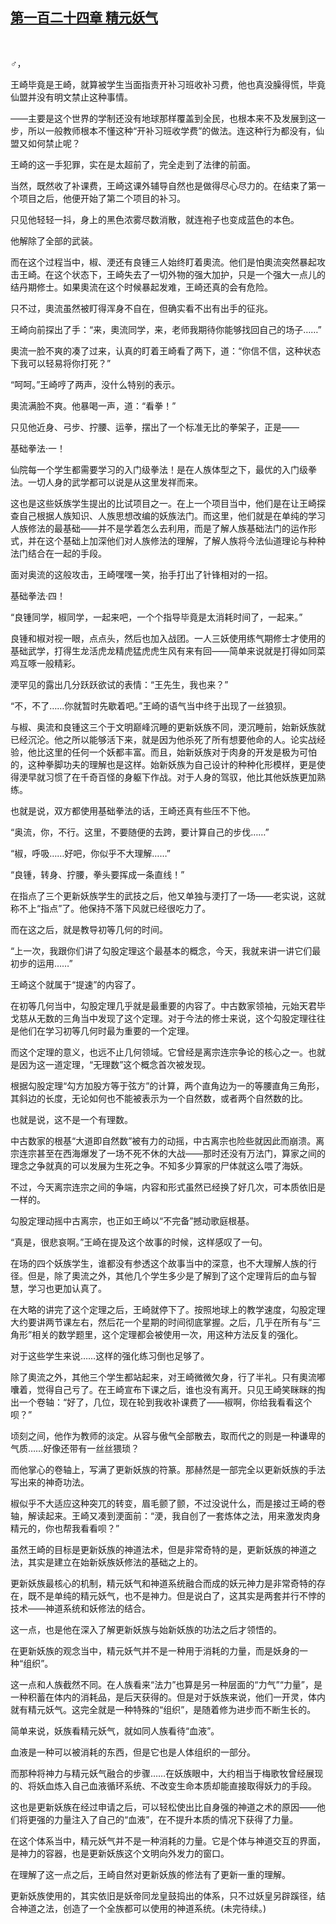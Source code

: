 ## [第一百二十四章 精元妖气](https://www.xxbiquge.com/11_11207/9134567.html)
﻿

  ♂，

  王崎毕竟是王崎，就算被学生当面指责开补习班收补习费，他也真没臊得慌，毕竟仙盟并没有明文禁止这种事情。

  ——主要是这个世界的学制还没有地球那样覆盖到全民，也根本来不及发展到这一步，所以一般教师根本不懂这种“开补习班收学费”的做法。连这种行为都没有，仙盟又如何禁止呢？

  王崎的这一手犯罪，实在是太超前了，完全走到了法律的前面。

  当然，既然收了补课费，王崎这课外辅导自然也是做得尽心尽力的。在结束了第一个项目之后，他便开始了第二个项目的补习。

  只见他轻轻一抖，身上的黑色浓雾尽数消散，就连袍子也变成蓝色的本色。

  他解除了全部的武装。

  而在这个过程当中，椒、浭还有良锺三人始终盯着奧流。他们是怕奧流突然暴起攻击王崎。在这个状态下，王崎失去了一切外物的强大加护，只是一个强大一点儿的结丹期修士。如果奧流在这个时候暴起发难，王崎还真的会有危险。

  只不过，奧流虽然被盯得浑身不自在，但确实看不出有出手的征兆。

  王崎向前探出了手：“来，奧流同学，来，老师我期待你能够找回自己的场子……”

  奧流一脸不爽的凑了过来，认真的盯着王崎看了两下，道：“你信不信，这种状态下我可以轻易将你打死？”

  “呵呵。”王崎哼了两声，没什么特别的表示。

  奧流满脸不爽。他暴喝一声，道：“看拳！”

  只见他近身、弓步、拧腰、运拳，摆出了一个标准无比的拳架子，正是——

  基础拳法·一！

  仙院每一个学生都需要学习的入门级拳法！是在人族体型之下，最优的入门级拳法。一切人身的武学都可以说是从这里发祥而来。

  这也是这些妖族学生提出的比试项目之一。在上一个项目当中，他们是在让王崎探查自己根据人族知识、人族思想改编的妖族法门。而这里，他们就是在单纯的学习人族修法的最基础——并不是学着怎么去利用，而是了解人族基础法门的运作形式，并在这个基础上加深他们对人族修法的理解，了解人族将今法仙道理论与种种法门结合在一起的手段。

  面对奥流的这般攻击，王崎嘿嘿一笑，抬手打出了针锋相对的一招。

  基础拳法·四！

  “良锺同学，椒同学，一起来吧，一个个指导毕竟是太消耗时间了，一起来。”

  良锺和椒对视一眼，点点头，然后也加入战团。一人三妖使用练气期修士才使用的基础武学，打得生龙活虎龙精虎猛虎虎生风有来有回——简单来说就是打得如同菜鸡互啄一般精彩。

  浭罕见的露出几分跃跃欲试的表情：“王先生，我也来？”

  “不，不了……你就暂时先歇着吧。”王崎的语气当中终于出现了一丝狼狈。

  与椒、奥流和良锺这三个于文明巅峰沉睡的更新妖族不同，浭沉睡前，始新妖族就已经沉沦。他之所以能够活下来，就是因为他杀死了所有想要他命的人。论实战经验，他比这里的任何一个妖都丰富。而且，始新妖族对于肉身的开发是极为可怕的，这种拳脚功夫的理解也是这样。始新妖族为自己设计的种种化形模样，更是使得浭早就习惯了在千奇百怪的身躯下作战。对于人身的驾驭，他比其他妖族更加熟练。

  也就是说，双方都使用基础拳法的话，王崎还真有些压不下他。

  “奥流，你，不行。这里，不要随便的去跨，要计算自己的步伐……”

  “椒，呼吸……好吧，你似乎不大理解……”

  “良锺，转身、拧腰，拳头要挥成一条直线！”

  在指点了三个更新妖族学生的武技之后，他又单独与浭打了一场——老实说，这就称不上“指点”了。他保持不落下风就已经很吃力了。

  而在这之后，就是教导初等几何的时间。

  “上一次，我跟你们讲了勾股定理这个最基本的概念，今天，我就来讲一讲它们最初步的运用……”

  王崎这个就属于“提速”的内容了。

  在初等几何当中，勾股定理几乎就是最重要的内容了。中古数家领袖，元始天君毕戈慈从无数的三角当中发现了这个定理。对于今法的修士来说，这个勾股定理往往是他们在学习初等几何时最为重要的一个定理。

  而这个定理的意义，也远不止几何领域。它曾经是离宗连宗争论的核心之一。也就是因为这一道定理，“无理数”这个概念首次被发现。

  根据勾股定理“勾方加股方等于弦方”的计算，两个直角边为一的等腰直角三角形，其斜边的长度，无论如何也不能被表示为一个自然数，或者两个自然数的比。

  也就是说，这不是一个有理数。

  中古数家的根基“大道即自然数”被有力的动摇，中古离宗也险些就因此而崩溃。离宗连宗甚至在西海爆发了一场不死不休的大战——那时还没有万法门，算家之间的理念之争就真的可以发展为生死之争。不知多少算家的尸体就这么喂了海妖。

  不过，今天离宗连宗之间的争端，内容和形式虽然已经换了好几次，可本质依旧是一样的。

  勾股定理动摇中古离宗，也正如王崎以“不完备”撼动歌庭根基。

  “真是，很悲哀啊。”王崎在提及这个故事的时候，这样感叹了一句。

  在场的四个妖族学生，谁都没有参透这个故事当中的深意，也不大理解人族的行径。但是，除了奧流之外，其他几个学生多少是了解到了这个定理背后的血与智慧，学习也更加认真了。

  在大略的讲完了这个定理之后，王崎就停下了。按照地球上的教学速度，勾股定理大约要讲两节课左右，然后花一个星期的时间彻底掌握。之后，几乎在所有与“三角形”相关的数学题里，这个定理都会被使用一次，用这种方法反复的强化。

  对于这些学生来说……这样的强化练习倒也足够了。

  除了奧流之外，其他三个学生都站起来，对王崎微微欠身，行了半礼。只有奧流嘟囔着，觉得自己亏了。在王崎宣布下课之后，谁也没有离开。只见王崎笑眯眯的掏出一个卷轴：“好了，几位，现在轮到我收补课费了——椒啊，你给我看看这个呗？”

  顷刻之间，他作为教师的淡定。从容与傲气全部散去，取而代之的则是一种谦卑的气质……好像还带有一丝丝猥琐？

  而他掌心的卷轴上，写满了更新妖族的符篆。那赫然是一部完全以更新妖族的手法写出来的神奇功法。

  椒似乎不大适应这种突兀的转变，眉毛颤了颤，不过没说什么，而是接过王崎的卷轴，解读起来。王崎又凑到浭面前：“浭，我自创了一套炼体之法，用来激发肉身精元的，你也帮我看看呗？”

  虽然王崎的目标是更新妖族的神道法术，但是非常奇特的是，更新妖族的神道之法，其实是建立在始新妖族妖修法的基础之上的。

  更新妖族最核心的机制，精元妖气和神道系统融合而成的妖元神力是非常奇特的存在，既不是单纯的精元妖气，也不是神力。但是说白了，这其实是两套并行不悖的技术——神道系统和妖修法的结合。

  这一点，也是他在深入了解更新妖族与始新妖族的功法之后才领悟的。

  在更新妖族的观念当中，精元妖气并不是一种用于消耗的力量，而是妖身的一种“组织”。

  这一点和人族截然不同。在人族看来“法力”也算是另一种层面的“力气”“力量”，是一种积蓄在体内的消耗品，是后天获得的。但是对于妖族来说，他们一开灵，体内就有精元妖气。这完全就是一种特殊的“组织”，是随着修为进步而不断生长的。

  简单来说，妖族看精元妖气，就如同人族看待“血液”。

  血液是一种可以被消耗的东西，但是它也是人体组织的一部分。

  而那种将神力与精元妖气融合的步骤……在妖族眼中，大约相当于梅歌牧曾经展现的、将妖血炼入自己血液循环系统、不改变生命本质却能直接取得妖力的手段。

  这也是更新妖族在经过申请之后，可以轻松使出比自身强的神道之术的原因——他们将更强的力量注入了自己的“血液”，在不提升本质的情况下获得了力量。

  在这个体系当中，精元妖气并不是一种消耗的力量。它是个体与神道交互的界面，是神力的容器，也是更新妖族这个文明向外发力的窗口。

  在理解了这一点之后，王崎自然对更新妖族的修法有了更新一重的理解。

  更新妖族使用的，其实依旧是妖帝同龙皇鼓捣出的体系，只不过妖皇另辟蹊径，结合神道之法，创造了一个全族都可以使用的神道系统。(未完待续。)
